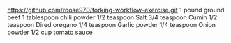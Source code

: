 https://github.com/roose970/forking-workflow-exercise.git
1 pound ground beef
1 tablespoon chili powder
1/2 teaspoon Salt
3/4 teaspoon Cumin
1/2 teaspoon Dired oregano
1/4 teaspoon Garlic powder
1/4 teaspoon Onion powder
1/2 cup tomato sauce

